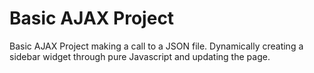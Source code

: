 # Basic AJAX Project

Basic AJAX Project making a call to a JSON file. Dynamically creating a sidebar widget through pure Javascript and updating the page.